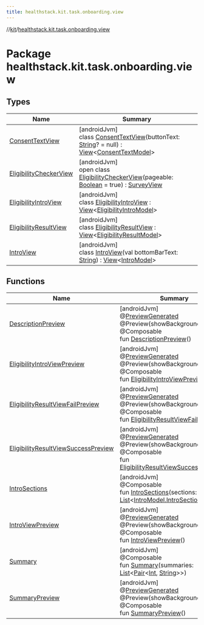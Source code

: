 ```yaml
---
title: healthstack.kit.task.onboarding.view
---
```

//[kit](../../index.html)/[healthstack.kit.task.onboarding.view](index.html)



# Package healthstack.kit.task.onboarding.view



## Types


| Name | Summary |
|---|---|
| [ConsentTextView](-consent-text-view/index.html) | [androidJvm]<br>class [ConsentTextView](-consent-text-view/index.html)(buttonText: [String](https://kotlinlang.org/api/latest/jvm/stdlib/kotlin/-string/index.html)? = null) : [View](../healthstack.kit.task.base/-view/index.html)&lt;[ConsentTextModel](../healthstack.kit.task.onboarding.model/-consent-text-model/index.html)&gt; |
| [EligibilityCheckerView](-eligibility-checker-view/index.html) | [androidJvm]<br>open class [EligibilityCheckerView](-eligibility-checker-view/index.html)(pageable: [Boolean](https://kotlinlang.org/api/latest/jvm/stdlib/kotlin/-boolean/index.html) = true) : [SurveyView](../healthstack.kit.task.survey.view/-survey-view/index.html) |
| [EligibilityIntroView](-eligibility-intro-view/index.html) | [androidJvm]<br>class [EligibilityIntroView](-eligibility-intro-view/index.html) : [View](../healthstack.kit.task.base/-view/index.html)&lt;[EligibilityIntroModel](../healthstack.kit.task.onboarding.model/-eligibility-intro-model/index.html)&gt; |
| [EligibilityResultView](-eligibility-result-view/index.html) | [androidJvm]<br>class [EligibilityResultView](-eligibility-result-view/index.html) : [View](../healthstack.kit.task.base/-view/index.html)&lt;[EligibilityResultModel](../healthstack.kit.task.onboarding.model/-eligibility-result-model/index.html)&gt; |
| [IntroView](-intro-view/index.html) | [androidJvm]<br>class [IntroView](-intro-view/index.html)(val bottomBarText: [String](https://kotlinlang.org/api/latest/jvm/stdlib/kotlin/-string/index.html)) : [View](../healthstack.kit.task.base/-view/index.html)&lt;[IntroModel](../healthstack.kit.task.onboarding.model/-intro-model/index.html)&gt; |


## Functions


| Name | Summary |
|---|---|
| [DescriptionPreview](-description-preview.html) | [androidJvm]<br>@[PreviewGenerated](../healthstack.kit.annotation/-preview-generated/index.html)<br>@Preview(showBackground = true)<br>@Composable<br>fun [DescriptionPreview](-description-preview.html)() |
| [EligibilityIntroViewPreview](-eligibility-intro-view-preview.html) | [androidJvm]<br>@[PreviewGenerated](../healthstack.kit.annotation/-preview-generated/index.html)<br>@Preview(showBackground = true)<br>@Composable<br>fun [EligibilityIntroViewPreview](-eligibility-intro-view-preview.html)() |
| [EligibilityResultViewFailPreview](-eligibility-result-view-fail-preview.html) | [androidJvm]<br>@[PreviewGenerated](../healthstack.kit.annotation/-preview-generated/index.html)<br>@Preview(showBackground = true)<br>@Composable<br>fun [EligibilityResultViewFailPreview](-eligibility-result-view-fail-preview.html)() |
| [EligibilityResultViewSuccessPreview](-eligibility-result-view-success-preview.html) | [androidJvm]<br>@[PreviewGenerated](../healthstack.kit.annotation/-preview-generated/index.html)<br>@Preview(showBackground = true)<br>@Composable<br>fun [EligibilityResultViewSuccessPreview](-eligibility-result-view-success-preview.html)() |
| [IntroSections](-intro-sections.html) | [androidJvm]<br>@Composable<br>fun [IntroSections](-intro-sections.html)(sections: [List](https://kotlinlang.org/api/latest/jvm/stdlib/kotlin.collections/-list/index.html)&lt;[IntroModel.IntroSection](../healthstack.kit.task.onboarding.model/-intro-model/-intro-section/index.html)&gt;) |
| [IntroViewPreview](-intro-view-preview.html) | [androidJvm]<br>@[PreviewGenerated](../healthstack.kit.annotation/-preview-generated/index.html)<br>@Preview(showBackground = true)<br>@Composable<br>fun [IntroViewPreview](-intro-view-preview.html)() |
| [Summary](-summary.html) | [androidJvm]<br>@Composable<br>fun [Summary](-summary.html)(summaries: [List](https://kotlinlang.org/api/latest/jvm/stdlib/kotlin.collections/-list/index.html)&lt;[Pair](https://kotlinlang.org/api/latest/jvm/stdlib/kotlin/-pair/index.html)&lt;[Int](https://kotlinlang.org/api/latest/jvm/stdlib/kotlin/-int/index.html), [String](https://kotlinlang.org/api/latest/jvm/stdlib/kotlin/-string/index.html)&gt;&gt;) |
| [SummaryPreview](-summary-preview.html) | [androidJvm]<br>@[PreviewGenerated](../healthstack.kit.annotation/-preview-generated/index.html)<br>@Preview(showBackground = true)<br>@Composable<br>fun [SummaryPreview](-summary-preview.html)() |

